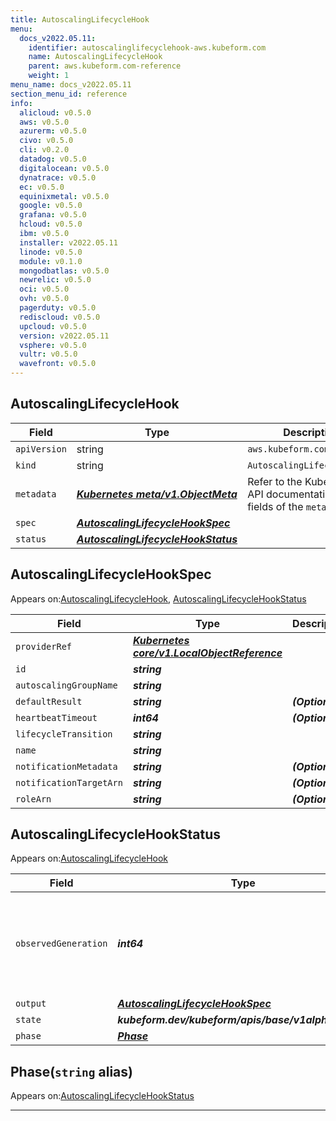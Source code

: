 ```yaml
---
title: AutoscalingLifecycleHook
menu:
  docs_v2022.05.11:
    identifier: autoscalinglifecyclehook-aws.kubeform.com
    name: AutoscalingLifecycleHook
    parent: aws.kubeform.com-reference
    weight: 1
menu_name: docs_v2022.05.11
section_menu_id: reference
info:
  alicloud: v0.5.0
  aws: v0.5.0
  azurerm: v0.5.0
  civo: v0.5.0
  cli: v0.2.0
  datadog: v0.5.0
  digitalocean: v0.5.0
  dynatrace: v0.5.0
  ec: v0.5.0
  equinixmetal: v0.5.0
  google: v0.5.0
  grafana: v0.5.0
  hcloud: v0.5.0
  ibm: v0.5.0
  installer: v2022.05.11
  linode: v0.5.0
  module: v0.1.0
  mongodbatlas: v0.5.0
  newrelic: v0.5.0
  oci: v0.5.0
  ovh: v0.5.0
  pagerduty: v0.5.0
  rediscloud: v0.5.0
  upcloud: v0.5.0
  version: v2022.05.11
  vsphere: v0.5.0
  vultr: v0.5.0
  wavefront: v0.5.0
---
```


## AutoscalingLifecycleHook
| Field | Type | Description |
| ------ | ----- | ----------- |
| `apiVersion` | string | `aws.kubeform.com/v1alpha1` |
|    `kind` | string | `AutoscalingLifecycleHook` |
| `metadata` | ***[Kubernetes meta/v1.ObjectMeta](https://v1-22.docs.kubernetes.io/docs/reference/generated/kubernetes-api/v1.22/#objectmeta-v1-meta)***|Refer to the Kubernetes API documentation for the fields of the `metadata` field.|
| `spec` | ***[AutoscalingLifecycleHookSpec](#autoscalinglifecyclehookspec)***||
| `status` | ***[AutoscalingLifecycleHookStatus](#autoscalinglifecyclehookstatus)***||
## AutoscalingLifecycleHookSpec

Appears on:[AutoscalingLifecycleHook](#autoscalinglifecyclehook), [AutoscalingLifecycleHookStatus](#autoscalinglifecyclehookstatus)

| Field | Type | Description |
| ------ | ----- | ----------- |
| `providerRef` | ***[Kubernetes core/v1.LocalObjectReference](https://v1-22.docs.kubernetes.io/docs/reference/generated/kubernetes-api/v1.22/#localobjectreference-v1-core)***||
| `id` | ***string***||
| `autoscalingGroupName` | ***string***||
| `defaultResult` | ***string***| ***(Optional)*** |
| `heartbeatTimeout` | ***int64***| ***(Optional)*** |
| `lifecycleTransition` | ***string***||
| `name` | ***string***||
| `notificationMetadata` | ***string***| ***(Optional)*** |
| `notificationTargetArn` | ***string***| ***(Optional)*** |
| `roleArn` | ***string***| ***(Optional)*** |
## AutoscalingLifecycleHookStatus

Appears on:[AutoscalingLifecycleHook](#autoscalinglifecyclehook)

| Field | Type | Description |
| ------ | ----- | ----------- |
| `observedGeneration` | ***int64***| ***(Optional)*** Resource generation, which is updated on mutation by the API Server.|
| `output` | ***[AutoscalingLifecycleHookSpec](#autoscalinglifecyclehookspec)***| ***(Optional)*** |
| `state` | ***kubeform.dev/kubeform/apis/base/v1alpha1.State***| ***(Optional)*** |
| `phase` | ***[Phase](#phase)***| ***(Optional)*** |
## Phase(`string` alias)

Appears on:[AutoscalingLifecycleHookStatus](#autoscalinglifecyclehookstatus)

---
